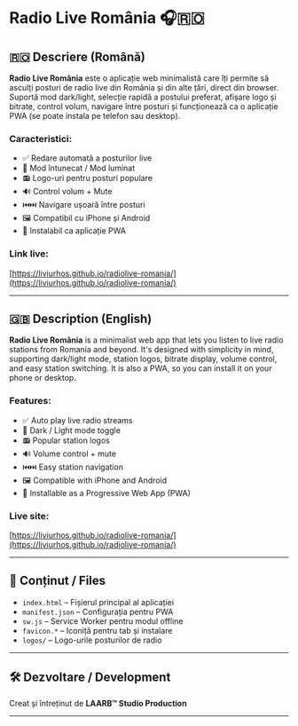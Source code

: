 # Radio Live România 🎧🇷🇴

## 🇷🇴 Descriere (Română)

**Radio Live România** este o aplicație web minimalistă care îți permite să asculți posturi de radio live din România și din alte țări, direct din browser. Suportă mod dark/light, selecție rapidă a postului preferat, afișare logo și bitrate, control volum, navigare între posturi și funcționează ca o aplicație PWA (se poate instala pe telefon sau desktop).

### Caracteristici:
- ✅ Redare automată a posturilor live
- 🌙 Mod întunecat / Mod luminat
- 📻 Logo-uri pentru posturi populare
- 🔊 Control volum + Mute
- ⏮️⏭️ Navigare ușoară între posturi
- 🖼️ Compatibil cu iPhone și Android
- 📲 Instalabil ca aplicație PWA

### Link live:
[https://liviurhos.github.io/radiolive-romania/](https://liviurhos.github.io/radiolive-romania/)

---

## 🇬🇧 Description (English)

**Radio Live România** is a minimalist web app that lets you listen to live radio stations from Romania and beyond. It's designed with simplicity in mind, supporting dark/light mode, station logos, bitrate display, volume control, and easy station switching. It is also a PWA, so you can install it on your phone or desktop.

### Features:
- ✅ Auto play live radio streams
- 🌙 Dark / Light mode toggle
- 📻 Popular station logos
- 🔊 Volume control + mute
- ⏮️⏭️ Easy station navigation
- 🖼️ Compatible with iPhone and Android
- 📲 Installable as a Progressive Web App (PWA)

### Live site:
[https://liviurhos.github.io/radiolive-romania/](https://liviurhos.github.io/radiolive-romania/)

---

## 📁 Conținut / Files

- `index.html` – Fișierul principal al aplicației
- `manifest.json` – Configurația pentru PWA
- `sw.js` – Service Worker pentru modul offline
- `favicon.*` – Iconiță pentru tab și instalare
- `logos/` – Logo-urile posturilor de radio

---

## 🛠️ Dezvoltare / Development

Creat și întreținut de **LAARB™ Studio Production**

---
